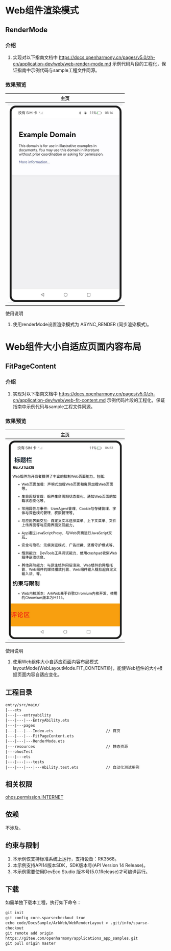 # Web组件渲染模式

## RenderMode

### 介绍

1. 实现对以下指南文档中 https://docs.openharmony.cn/pages/v5.0/zh-cn/application-dev/web/web-render-mode.md 示例代码片段的工程化，保证指南中示例代码与sample工程文件同源。

### 效果预览

| 主页                                                         |
| ------------------------------------------------------------ |
| <img src="screenshots\RenderModeWebComp.png" width="360;" /> |

使用说明

1. 使用renderMode设置渲染模式为 ASYNC_RENDER (同步渲染模式)。
# Web组件大小自适应页面内容布局

## FitPageContent

### 介绍

1. 实现对以下指南文档中 https://docs.openharmony.cn/pages/v5.0/zh-cn/application-dev/web/web-fit-content.md 示例代码片段的工程化，保证指南中示例代码与sample工程文件同源。

### 效果预览

| 主页                                                      |
| --------------------------------------------------------- |
| <img src="screenshots\FitPageContent.png" width="360;" /> |

使用说明

1. 使用Web组件大小自适应页面内容布局模式layoutMode(WebLayoutMode.FIT_CONTENT)时，能使Web组件的大小根据页面内容自适应变化。

## 工程目录

```
entry/src/main/
|---ets
|---|---entryability
|---|---|---EntryAbility.ets
|---|---pages
|---|---|---Index.ets						// 首页
|---|---|---FitPageContent.ets
|---|---|---RenderMode.ets
|---resources								// 静态资源
|---ohosTest
|---|---ets
|---|---|---tests
|---|---|---|---Ability.test.ets            // 自动化测试用例
```

## 相关权限

[ohos.permission.INTERNET](https://docs.openharmony.cn/pages/v5.0/zh-cn/application-dev/security/AccessToken/permissions-for-all.md#ohospermissioninternet)

## 依赖

不涉及。

## 约束与限制

1. 本示例仅支持标准系统上运行，支持设备：RK3568。
2. 本示例支持API14版本SDK，SDK版本号(API Version 14 Release)。
3. 本示例需要使用DevEco Studio 版本号(5.0.1Release)才可编译运行。

## 下载

如需单独下载本工程，执行如下命令：

```
git init
git config core.sparsecheckout true
echo code/DocsSample/ArkWeb/WebRenderLayout > .git/info/sparse-checkout
git remote add origin https://gitee.com/openharmony/applications_app_samples.git
git pull origin master
```